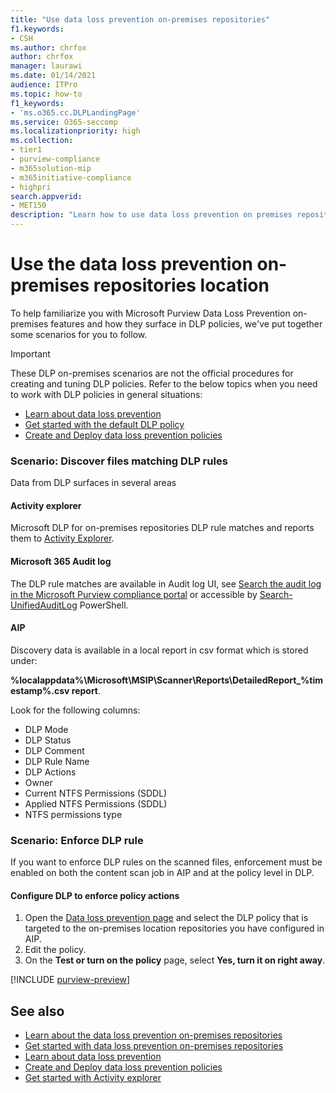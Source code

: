 ```yaml
---
title: "Use data loss prevention on-premises repositories"
f1.keywords:
- CSH
ms.author: chrfox
author: chrfox
manager: laurawi
ms.date: 01/14/2021
audience: ITPro
ms.topic: how-to
f1_keywords:
- 'ms.o365.cc.DLPLandingPage'
ms.service: O365-seccomp
ms.localizationpriority: high
ms.collection:
- tier1
- purview-compliance
- m365solution-mip
- m365initiative-compliance
- highpri
search.appverid:
- MET150
description: "Learn how to use data loss prevention on premises repositories location to scan data at rest and implement protective actions for on premises file shares and on-premises SharePoint folders and document libraries."
---
```


# Use the data loss prevention on-premises repositories location

To help familiarize you with Microsoft Purview Data Loss Prevention on-premises features and how they surface in DLP policies, we've put together some scenarios for you to follow.

> [!IMPORTANT]
> These DLP on-premises scenarios are not the official procedures for creating and tuning DLP policies. Refer to the below topics when you need to work with DLP policies in general situations:
>
> - [Learn about data loss prevention](dlp-learn-about-dlp.md)
> - [Get started with the default DLP policy](get-started-with-the-default-dlp-policy.md)
> - [Create and Deploy data loss prevention policies](dlp-create-deploy-policy.md)

### Scenario: Discover files matching DLP rules

Data from DLP surfaces in several areas

#### Activity explorer

 Microsoft DLP for on-premises repositories DLP rule matches and reports them to [Activity Explorer](https://compliance.microsoft.com/dataclassification?viewid=activitiesexplorer).

#### Microsoft 365 Audit log

The DLP rule matches are available in Audit log UI, see [Search the audit log in the Microsoft Purview compliance portal](audit-log-search.md)  or accessible by [Search-UnifiedAuditLog](/powershell/module/exchange/search-unifiedauditlog) PowerShell.

#### AIP

Discovery data is available in a local report in csv format which is stored under:

**%localappdata%\Microsoft\MSIP\Scanner\Reports\DetailedReport_%timestamp%.csv report**.

 Look for the following columns:

- DLP Mode
- DLP Status
- DLP Comment
- DLP Rule Name
- DLP Actions
- Owner
- Current NTFS Permissions (SDDL)
- Applied NTFS Permissions (SDDL)
- NTFS permissions type

### Scenario: Enforce DLP rule

If you want to enforce DLP rules on the scanned files, enforcement must be enabled on both the content scan job in AIP and at the policy level in DLP.

#### Configure DLP to enforce policy actions

1. Open the [Data loss prevention page](https://compliance.microsoft.com/datalossprevention?viewid=policies) and select the DLP policy that is targeted to the on-premises location repositories you have configured in AIP.
2. Edit the policy.
3. On the **Test or turn on the policy** page, select **Yes, turn it on right away**.

[!INCLUDE [purview-preview](../includes/purview-preview.md)]

## See also

- [Learn about the data loss prevention on-premises repositories](dlp-on-premises-scanner-learn.md)
- [Get started with data loss prevention on-premises repositories](dlp-on-premises-scanner-get-started.md)
- [Learn about data loss prevention](dlp-learn-about-dlp.md)
- [Create and Deploy data loss prevention policies](dlp-create-deploy-policy.md)
- [Get started with Activity explorer](data-classification-activity-explorer.md)
